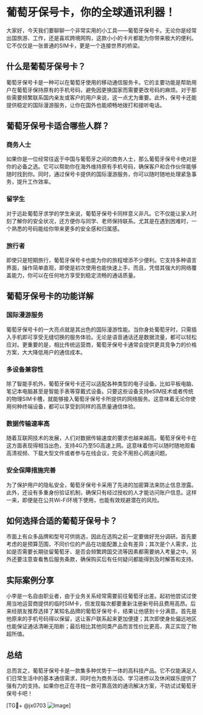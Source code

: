 # 葡萄牙保号卡，你的全球通讯利器！
大家好，今天我们要聊聊一个非常实用的小工具——葡萄牙保号卡。无论你是经常出国旅游、工作，还是喜欢跨境网购，这款小小的卡片都能为你带来极大的便利。它不仅仅是一张普通的SIM卡，更是一个连接世界的桥梁。

## 什么是葡萄牙保号卡？
葡萄牙保号卡是一种可以在葡萄牙使用的移动通信服务卡。它的主要功能是帮助用户在葡萄牙保持原有的手机号码，避免因更换国家而需要更改号码的麻烦。对于那些需要频繁联系国内亲友或客户的用户来说，这一点尤为重要。此外，保号卡还能提供稳定的国际漫游服务，让你在国外也能顺畅地拨打和接听电话。

## 葡萄牙保号卡适合哪些人群？
### 商务人士
如果你是一位经常往返于中国与葡萄牙之间的商务人士，那么葡萄牙保号卡绝对是你的必备之选。它可以帮助你在海外维持原有手机号码，确保客户和合作伙伴能够随时找到你。同时，通过保号卡提供的国际漫游服务，你可以随时随地处理紧急事务，提升工作效率。

### 留学生
对于远赴葡萄牙求学的学生来说，葡萄牙保号卡同样意义非凡。它不仅能让家人时刻了解你的安全状况，还方便你与同学、老师保持联系。尤其是在遇到困难时，一个熟悉的号码能给你带来更多的安全感和归属感。

### 旅行者
即使只是短期旅行，葡萄牙保号卡也能为你的旅程增添不少便利。它支持多种语言界面，操作简单直观，即使是初次使用也能快速上手。而且，凭借其强大的网络覆盖能力，你可以在任何地方享受到稳定流畅的通话质量。

## 葡萄牙保号卡的功能详解
### 国际漫游服务
葡萄牙保号卡的一大亮点就是其出色的国际漫游性能。当你身处葡萄牙时，只需插入手机即可享受无缝切换的服务体验。无论是语音通话还是数据流量，都可以轻松应对。更重要的是，相比传统运营商，葡萄牙保号卡通常会提供更具竞争力的价格方案，大大降低用户的通信成本。

### 多设备兼容性
除了智能手机外，葡萄牙保号卡还可以适配各种类型的电子设备。比如平板电脑、笔记本电脑甚至是智能手表等穿戴式设备。只要这些设备支持eSIM技术或者传统的物理SIM卡槽，就能够接入葡萄牙保号卡所提供的网络服务。这意味着无论你使用何种终端设备，都可以享受到同样的高质量通信体验。

### 数据传输速率高
随着互联网技术的发展，人们对数据传输速度的要求也越来越高。葡萄牙保号卡在这方面表现得相当出色，支持4G乃至5G高速上网。这意味着你可以随时随地观看高清视频、下载大型文件或者参与在线会议，完全不用担心网速问题。

### 安全保障措施完善
为了保护用户的隐私安全，葡萄牙保号卡采用了先进的加密算法来防止信息泄露。此外，还设有多重身份验证机制，确保只有经过授权的人才能访问账户信息。这样一来，即便是在公共Wi-Fi环境下使用，也能有效规避潜在的风险。

## 如何选择合适的葡萄牙保号卡？
市面上有众多品牌和型号可供挑选，因此在选购之前一定要做好充分调研。首先要考虑的是预算范围，不同价位的产品在功能配置上会有差异；其次是个人需求，比如是否需要长期驻留葡萄牙、是否会频繁跨国交流等因素都需要纳入考量之中。另外还要注意查看售后服务条款，确保购买后有任何疑问都能得到及时解答和支持。

## 实际案例分享
小李是一名自由职业者，由于业务关系经常需要前往葡萄牙出差。起初他尝试过使用当地运营商提供的临时SIM卡，但发现每次都要重新注册新号码且费用高昂。后来经朋友推荐选择了某知名品牌的葡萄牙保号卡，结果让他感到十分满意。首先是他原来的手机号码得以保留，这让客户联系起来更加便捷；其次即使身处偏远地区也能保证通话清晰无阻断；最后相比其他同类产品而言性价比更高，真正实现了物超所值。

## 总结
总而言之，葡萄牙保号卡是一款集多种优势于一体的高科技产品。它不仅能满足人们日常生活中的基本通信需求，同时也为商务活动、学习进修以及休闲娱乐提供了强有力的支持。如果你也正在寻找一款可靠高效的通讯解决方案，不妨试试葡萄牙保号卡吧！

[TG💪+ @jx0703 ![Image](https://github.com/user-attachments/assets/dbca1d08-cadb-493c-b0ec-ad6f7a83f270)]